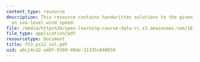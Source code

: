 ```yaml
---
content_type: resource
description: This resource contains handwritten solutions to the given problem set
  on sea-level wind speed.
file: /media/https%3A/open-learning-course-data-rc.s3.amazonaws.com/16-01-unified-engineering-i-ii-iii-iv-fall-2005-spring-2006/a0c14cd2a48f938940de31335c840659_f13_ps12_sol.pdf
file_type: application/pdf
resourcetype: Document
title: f13_ps12_sol.pdf
uid: a0c14cd2-a48f-9389-40de-31335c840659
---
```

